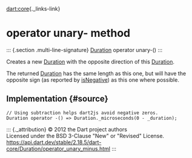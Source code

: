 [dart:core](../../dart-core/dart-core-library){._links-link}

operator unary- method
======================

::: {.section .multi-line-signature}
[Duration](../duration-class) operator unary-()
:::

Creates a new [Duration](../duration-class) with the opposite direction
of this [Duration](../duration-class).

The returned [Duration](../duration-class) has the same length as this
one, but will have the opposite sign (as reported by
[isNegative](isnegative)) as this one where possible.

Implementation {#source}
--------------

``` {.language-dart data-language="dart"}
// Using subtraction helps dart2js avoid negative zeros.
Duration operator -() => Duration._microseconds(0 - _duration);
```

::: {._attribution}
© 2012 the Dart project authors\
Licensed under the BSD 3-Clause \"New\" or \"Revised\" License.\
<https://api.dart.dev/stable/2.18.5/dart-core/Duration/operator_unary_minus.html>
:::
